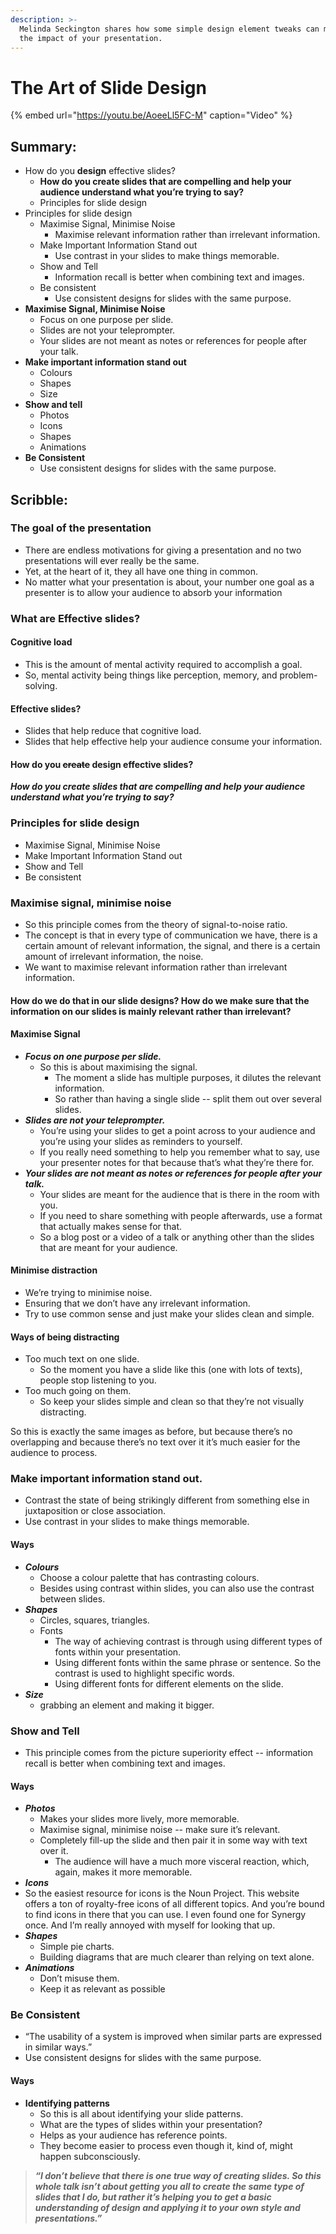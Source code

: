 ```yaml
---
description: >-
  Melinda Seckington shares how some simple design element tweaks can magnify
  the impact of your presentation.
---
```


# The Art of Slide Design

{% embed url="https://youtu.be/AoeeLl5FC-M" caption="Video" %}

## Summary:

* How do you **design** effective slides? 
  * **How do you create slides that are compelling and help your audience understand what you’re trying to say?**
  * Principles for slide design  
* Principles for slide design
  * Maximise Signal, Minimise Noise
    * Maximise relevant information rather than irrelevant information.
  * Make Important Information Stand out
    * Use contrast in your slides to make things memorable. 
  * Show and Tell
    * Information recall is better when combining text and images. 
  * Be consistent
    * Use consistent designs for slides with the same purpose.  
* **Maximise Signal, Minimise Noise**
  * Focus on one purpose per slide. 
  * Slides are not your teleprompter. 
  * Your slides are not meant as notes or references for people after your talk. 
* **Make important information stand out**
  * Colours
  * Shapes
  * Size 
* **Show and tell**
  * Photos
  * Icons
  * Shapes
  * Animations
* **Be Consistent**
  * Use consistent designs for slides with the same purpose.

## Scribble:

### The goal of the presentation

* There are endless motivations for giving a presentation and no two presentations will ever really be the same. 
* Yet, at the heart of it, they all have one thing in common.
* No matter what your presentation is about, your number one goal as a presenter is to allow your audience to absorb your information

### What are Effective slides?

#### ‌Cognitive load

* This is the amount of mental activity required to accomplish a goal. 
* So, mental activity being things like perception, memory, and problem-solving.

#### Effective slides?

* Slides that help reduce that cognitive load.
* Slides that help effective help your audience consume your information.

#### How do you ~~create~~ design effective slides? 

_**How do you create slides that are compelling and help your audience understand what you’re trying to say?**_

### Principles for slide design

* Maximise Signal, Minimise Noise
* Make Important Information Stand out
* Show and Tell
* Be consistent

### Maximise signal, minimise noise

* So this principle comes from the theory of signal-to-noise ratio. 
* The concept is that in every type of communication we have, there is a certain amount of relevant information, the signal, and there is a certain amount of irrelevant information, the noise.
* We want to maximise relevant information rather than irrelevant information.

#### How do we do that in our slide designs? How do we make sure that the information on our slides is mainly relevant rather than irrelevant? 

#### Maximise Signal

* _**Focus on one purpose per slide.**_ 
  * So this is about maximising the signal.
    * The moment a slide has multiple purposes, it dilutes the relevant information. 
    * So rather than having a single slide -- split them out over several slides.  
* _**Slides are not your teleprompter.**_ 
  * You’re using your slides to get a point across to your audience and you’re using your slides as reminders to yourself. 
  * If you really need something to help you remember what to say, use your presenter notes for that because that’s what they’re there for. 
* _**Your slides are not meant as notes or references for people after your talk.**_ 
  * Your slides are meant for the audience that is there in the room with you. 
  * If you need to share something with people afterwards, use a format that actually makes sense for that. 
  * So a blog post or a video of a talk or anything other than the slides that are meant for your audience.

#### Minimise distraction

* We’re trying to minimise noise. 
* Ensuring that we don’t have any irrelevant information. 
* Try to use common sense and just make your slides clean and simple.

####  Ways of being distracting

* Too much text on one slide. 
  * So the moment you have a slide like this \(one with lots of texts\), people stop listening to you.‌
* Too much going on them. 
  * So keep your slides simple and clean so that they’re not visually distracting.

So this is exactly the same images as before, but because there’s no overlapping and because there’s no text over it it’s much easier for the audience to process.

### Make important information stand out. 

* Contrast the state of being strikingly different from something else in juxtaposition or close association.
* Use contrast in your slides to make things memorable. 

#### Ways 

* _**Colours**_
  * Choose a colour palette that has contrasting colours.
  * Besides using contrast within slides, you can also use the contrast between slides. 
* _**Shapes**_
  * Circles, squares, triangles. 
  * Fonts 
    * The way of achieving contrast is through using different types of fonts within your presentation. ‌
    * Using different fonts within the same phrase or sentence. So the contrast is used to highlight specific words.
    * Using different fonts for different elements on the slide. 
* _**Size**_ 
  * grabbing an element and making it bigger. ‌

###  Show and Tell

* This principle comes from the picture superiority effect -- information recall is better when combining text and images. 

#### Ways 

* _**Photos**_
  * Makes your slides more lively, more memorable.
  * Maximise signal, minimise noise -- make sure it’s relevant. 
  * Completely fill-up the slide and then pair it in some way with text over it.
    * The audience will have a much more visceral reaction, which, again, makes it more memorable.
* _**Icons**_
* So the easiest resource for icons is the Noun Project. This website offers a ton of royalty-free icons of all different topics. And you’re bound to find icons in there that you can use. I even found one for Synergy once. And I’m really annoyed with myself for looking that up.
* _**Shapes**_
  * Simple pie charts.
  * Building diagrams that are much clearer than relying on text alone.
* _**Animations**_
  * Don’t misuse them. 
  * Keep it as relevant as possible

### Be Consistent

* “The usability of a system is improved when similar parts are expressed in similar ways.” 
* Use consistent designs for slides with the same purpose.

#### Ways

* **Identifying patterns**
  * So this is all about identifying your slide patterns. 
  * What are the types of slides within your presentation? ‌
  * Helps as your audience has reference points. 
  * They become easier to process even though it, kind of, might happen subconsciously. ‌

> _**“I don’t believe that there is one true way of creating slides. So this whole talk isn’t about getting you all to create the same type of slides that I do, but rather it’s helping you to get a basic understanding of design and applying it to your own style and presentations.”**_

